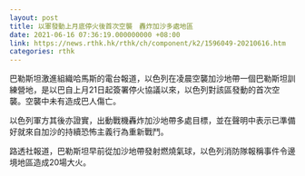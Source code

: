 ```yaml
---
layout: post
title: 以軍發動上月底停火後首次空襲　轟炸加沙多處地區
date: 2021-06-16 07:36:19.000000000 +08:00
link: https://news.rthk.hk/rthk/ch/component/k2/1596049-20210616.htm
categories: rthk
---
```


巴勒斯坦激進組織哈馬斯的電台報道，以色列在凌晨空襲加沙地帶一個巴勒斯坦訓練營地，是以巴自上月21日起簽署停火協議以來，以色列對該區發動的首次空襲。空襲中未有造成巴人傷亡。

以色列軍方其後亦證實，出動戰機轟炸加沙地帶多處目標，並在聲明中表示已準備好就來自加沙的持續恐怖主義行為重新戰鬥。

路透社報道，巴勒斯坦早前從加沙地帶發射燃燒氣球，以色列消防隊報稱事件令邊境地區造成20場大火。
